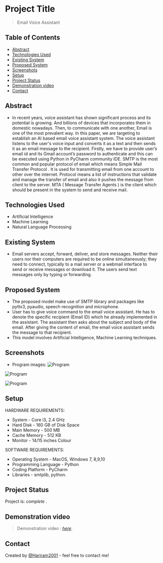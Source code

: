 # Project Title
> Email Voice Assistant

## Table of Contents
* [Abstract](#abstract)
* [Technologies Used](#technologies-used)
* [Existing System](#existing-system)
* [Proposed System](#proposed-system)
* [Screenshots](#screenshots)
* [Setup](#setup)
* [Project Status](#project-status)
* [Demonstration video](#demonstration-video)
* [Contact](#contact)
<!-- * [License](#license) -->


## Abstract
- In recent years, voice assistant has shown significant process  and  its potential is growing. And billions of devices that incorporates them in domestic nowadays. Then, to communicate with one another, Email is one of the most prevalent way.  In this paper,  we are  targeting  to  establish  an  AI  based  email  voice  assistant  system. The voice assistant listens to the user's voice input and converts it as a text and then sends it as an email message to the recipient. Firstly, we have to provide user’s email id and its Gmail account’s password to authenticate and this can be executed using Python in PyCharm community IDE. SMTP is  the most  common  and  popular  protocol  of  email  which  means  Simple  Mail  Transfer  Protocol . It  is used  for  transmitting  email  from  one  account  to  other  over  the  internet. Protocol  means a  list  of  instructions  that  validate  and  manage  the  transfer  of  email   and  also it  pushes the message  from  client  to  the  server.  MTA ( Message Transfer Agents ) is the client  which  should  be present  in  the  system  to  send  and  receive  mail.
<!-- You don't have to answer all the questions - just the ones relevant to your project. -->


## Technologies Used
- Artificial Intelligence
- Machine Learning
- Natural Language Processing


## Existing System
- Email servers accept, forward, deliver, and store messages. Neither their users nor their computers are required to be online simultaneously; they need to connect, typically to a mail server or a webmail interface to send or receive messages or download it. The users send text messages only by typing or forwarding.


## Proposed System
- The proposed model make use of SMTP library and packages like pyttx3, pyaudio, speech recognition and microphone. 
- User has to give voice command to the email voice assistant. He has to denote the specific recipient (Email ID) which he already implemented in the assistant. The assistant then asks about the subject and body of the email. After giving the content of email, the email voice assistant sends the message to that recipient.
- This model involves Artificial Intelligence, Machine Learning techniques.


## Screenshots
- Program images:
![Program](https://user-images.githubusercontent.com/93965734/161086649-e423fdef-d4b2-4f47-bbf1-8bd2e56c16fe.png)

![Program](https://user-images.githubusercontent.com/93965734/161086702-501247ce-40a4-4fb9-bbc6-890ca7e03042.png)

![Program](https://user-images.githubusercontent.com/93965734/161086735-7e3e9439-cac7-4b9c-8ca6-2fc26f6982e9.png)


<!-- If you have screenshots you'd like to share, include them here. -->


## Setup
HARDWARE REQUIREMENTS:

  - System	            -          Core i3, 2.4 GHz
  - Hard Disk	         -      160 GB of Disk Space
  - Main Memory        -  500 MB
  - Cache Memory       -  512 KB 
  - Monitor	           -    14/15 inches Colour

SOFTWARE REQUIREMENTS:

 - Operating System	      -         MacOS, Windows 7, 8,9,10
 - Programming Language    -    Python
 - Coding Platform          -           PyCharm
 - Libraries	               -              smtplib, python.


## Project Status
Project is: _complete_ .


## Demonstration video
> Demonstration video : [_here_](https://youtu.be/qXgg4mdmNSg).

## Contact
Created by [@Hariram2001](https://github.com/Hariram2001) - feel free to contact me!


<!-- Optional -->
<!-- ## License -->
<!-- This project is open source and available under the [... License](). -->

<!-- You don't have to include all sections - just the one's relevant to your project -->

